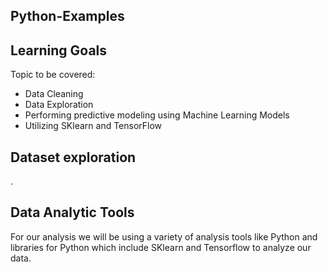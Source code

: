 ## Python-Examples

## Learning Goals

Topic to be covered:
* Data Cleaning
* Data Exploration
* Performing predictive modeling using Machine Learning Models
* Utilizing SKlearn and TensorFlow

## Dataset exploration

.

## Data Analytic Tools 

For our analysis we will be using a variety of analysis tools like Python and libraries for Python which include SKlearn and Tensorflow to analyze our data. 
